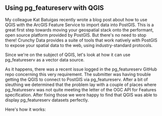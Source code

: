 ## Using pg_featureserv with QGIS

My colleague Kat Batuigas recently wrote a blog post about how to use QGIS with the ArcGIS Feature Service to import data into PostGIS.  This is a great first step towards moving your geospatial stack onto the performant, open source platform provided by PostGIS.  But there's no need to stop there!  Crunchy Data provides a suite of tools that work natively with PostGIS to expose your spatial data to the web, using industry-standard protocols.  

Since we're on the subject of QGIS, let's look at how it can use pg_featureserv as a vector data source.

As it happens, there was a recent issue logged in the pg_featureserv GitHub repo concerning this very requirement.  The submitter was having trouble getting the QGIS to connect to PostGIS via pg_featureserv.  After a bit of sleuthing we determined that the problem lay with a couple of places where pg_featureserv was not quite meeting the letter of the OGC API for Features specification.  After fixing those we were happy to find that QGIS was able to display pg_featureserv datasets perfectly.

Here's how it works:  

